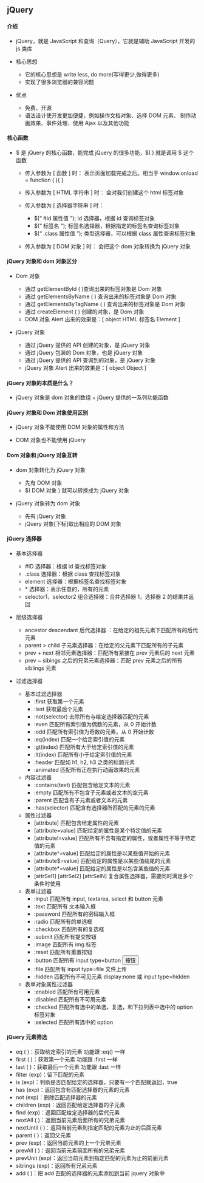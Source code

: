 ## jQuery

#### 介绍

- jQuery，就是 JavaScript 和查询（Query），它就是辅助 JavaScript 开发的 js 类库
- 核心思想
  - 它的核心思想是 write less, do more(写得更少,做得更多)
  - 实现了很多浏览器的兼容问题

- 优点
  - 免费、开源
  - 语法设计使开发更加便捷，例如操作文档对象、选择 DOM 元素、 制作动画效果、事件处理、使用 Ajax 以及其他功能



#### 核心函数

- $ 是 jQuery 的核心函数，能完成 jQuery 的很多功能，$( ) 就是调用 $ 这个函数

  - 传入参数为 [ 函数 ] 时： 表示页面加载完成之后。相当于 window.onload = function ( ){ } 
  - 传入参数为 [ HTML 字符串 ] 时： 会对我们创建这个 html 标签对象 
  - 传入参数为 [ 选择器字符串 ] 时： 
    - $(“ #id 属性值 ”); id 选择器，根据 id 查询标签对象 
    - $(“ 标签名 ”); 标签名选择器，根据指定的标签名查询标签对象 
    - $(“ .class 属性值 ”); 类型选择器，可以根据 class 属性查询标签对象 

  - 传入参数为 [ DOM 对象 ] 时： 会把这个 dom 对象转换为 jQuery 对象



#### jQuery 对象和 dom 对象区分

- Dom 对象 

  - 通过 getElementById ( )查询出来的标签对象是 Dom 对象 
  - 通过 getElementsByName ( ) 查询出来的标签对象是 Dom 对象 
  - 通过 getElementsByTagName ( ) 查询出来的标签对象是 Dom 对象 
  - 通过 createElement ( ) 创建的对象，是 Dom 对象 
  - DOM 对象 Alert 出来的效果是：[ object HTML 标签名 Element ] 

- jQuery 对象 
  - 通过 jQuery 提供的 API 创建的对象，是 jQuery 对象 
  - 通过 jQuery 包装的 Dom 对象，也是 jQuery 对象 
  - 通过 jQuery 提供的 API 查询到的对象，是 jQuery 对象
  -  jQuery 对象 Alert 出来的效果是：[ object Object ]



#### jQuery 对象的本质是什么？ 

- jQuery 对象是 dom 对象的数组 + jQuery 提供的一系列功能函数



#### jQuery 对象和 Dom 对象使用区别

- jQuery 对象不能使用 DOM 对象的属性和方法 

- DOM 对象也不能使用 jQuery 



#### Dom 对象和 jQuery 对象互转

- dom 对象转化为 jQuery 对象
  - 先有 DOM 对象 
  - $( DOM 对象 ) 就可以转换成为 jQuery 对象 

- jQuery 对象转为 dom 对象
  - 先有 jQuery 对象 
  - jQuery 对象[下标]取出相应的 DOM 对象



#### jQuery 选择器

- 基本选择器
  - \#ID 选择器：根据 id 查找标签对象 
  - .class 选择器：根据 class 查找标签对象 
  - element 选择器：根据标签名查找标签对象 
  - \* 选择器：表示任意的，所有的元素 
  - selector1，selector2 组合选择器：合并选择器 1，选择器 2 的结果并返回

- 层级选择器
  - ancestor descendant 后代选择器 ：在给定的祖先元素下匹配所有的后代元素 
  - parent > child 子元素选择器：在给定的父元素下匹配所有的子元素 
  - prev + next 相邻元素选择器：匹配所有紧接在 prev 元素后的 next 元素 
  - prev ~ sibings 之后的兄弟元素选择器：匹配 prev 元素之后的所有 siblings 元素

- 过滤选择器
  - 基本过滤选择器
    - :first 获取第一个元素 
    - :last 获取最后个元素 
    - :not(selector) 去除所有与给定选择器匹配的元素 
    - :even 匹配所有索引值为偶数的元素，从 0 开始计数 
    - :odd 匹配所有索引值为奇数的元素，从 0 开始计数 
    - :eq(index) 匹配一个给定索引值的元素 
    - :gt(index) 匹配所有大于给定索引值的元素 
    - :lt(index) 匹配所有小于给定索引值的元素 
    - :header 匹配如 h1, h2, h3 之类的标题元素 
    - :animated 匹配所有正在执行动画效果的元素
  - 内容过滤器
    - :contains(text) 匹配包含给定文本的元素 
    - :empty 匹配所有不包含子元素或者文本的空元素 
    - :parent 匹配含有子元素或者文本的元素 
    - :has(selector) 匹配含有选择器所匹配的元素的元素
  - 属性过滤器
    - [attribute] 匹配包含给定属性的元素
    - [attribute=value] 匹配给定的属性是某个特定值的元素 
    - [attribute!=value] 匹配所有不含有指定的属性，或者属性不等于特定值的元素
    - [attribute^=value] 匹配给定的属性是以某些值开始的元素 
    - [attribute$=value] 匹配给定的属性是以某些值结尾的元素 
    - [attribute*=value] 匹配给定的属性是以包含某些值的元素 
    - [attrSel1] [attrSel2] [attrSelN] 复合属性选择器，需要同时满足多个条件时使用
  - 表单过滤器
    - :input 匹配所有 input, textarea, select 和 button 元素 
    - :text 匹配所有 文本输入框 
    - :password 匹配所有的密码输入框 
    - :radio 匹配所有的单选框 
    - :checkbox 匹配所有的复选框 
    - :submit 匹配所有提交按钮 
    - :image 匹配所有 img 标签 
    - :reset 匹配所有重置按钮 
    - :button 匹配所有 input type=button <button>按钮 
    - :file 匹配所有 input type=file 文件上传 
    - :hidden 匹配所有不可见元素 display:none 或 input type=hidden
  - 表单对象属性过滤器
    - :enabled 匹配所有可用元素 
    - :disabled 匹配所有不可用元素 
    - :checked 匹配所有选中的单选，复选，和下拉列表中选中的 option 标签对象 
    - :selected 匹配所有选中的 option



#### jQuery 元素筛选

- eq ( )：获取给定索引的元素 功能跟 :eq() 一样 
- first ( )：获取第一个元素 功能跟 :first 一样 
- last ( )：获取最后一个元素 功能跟 :last 一样 
- filter (exp)：留下匹配的元素 
- is (exp)：判断是否匹配给定的选择器，只要有一个匹配就返回，true 
- has (exp)：返回包含有匹配选择器的元素的元素  
- not (exp)：删除匹配选择器的元素  
- children (exp)：返回匹配给定选择器的子元素  
- find (exp)：返回匹配给定选择器的后代元素 
- nextAll ( )：返回当前元素后面所有的兄弟元素 
- nextUntil ( )：返回当前元素到指定匹配的元素为止的后面元素
- parent ( )：返回父元素 
- prev (exp)：返回当前元素的上一个兄弟元素 
- prevAll ( )：返回当前元素前面所有的兄弟元素 
- prevUnit (exp)：返回当前元素到指定匹配的元素为止的前面元素 
- siblings (exp)：返回所有兄弟元素 
- add ( )：把 add 匹配的选择器的元素添加到当前 jquery 对象中